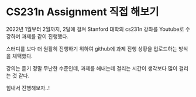 # CS231n Assignment 직접 해보기
2022년 1월부터 2월까지, 2달에 걸쳐 Stanford 대학의 cs231n 강좌를 Youtube로 수강하며 과제를 같이 진행했다.

스터디를 보다 더 원활히 진행하기 위하여 github에 과제 진행 상황을 업로드하는 방식을 채택했다.

강의는 듣기 정말 무난한 수준인데, 과제를 해내는데 걸리는 시간이 생각보다 많이 걸리는 것 같다.

힘내서 진행해보자..!
